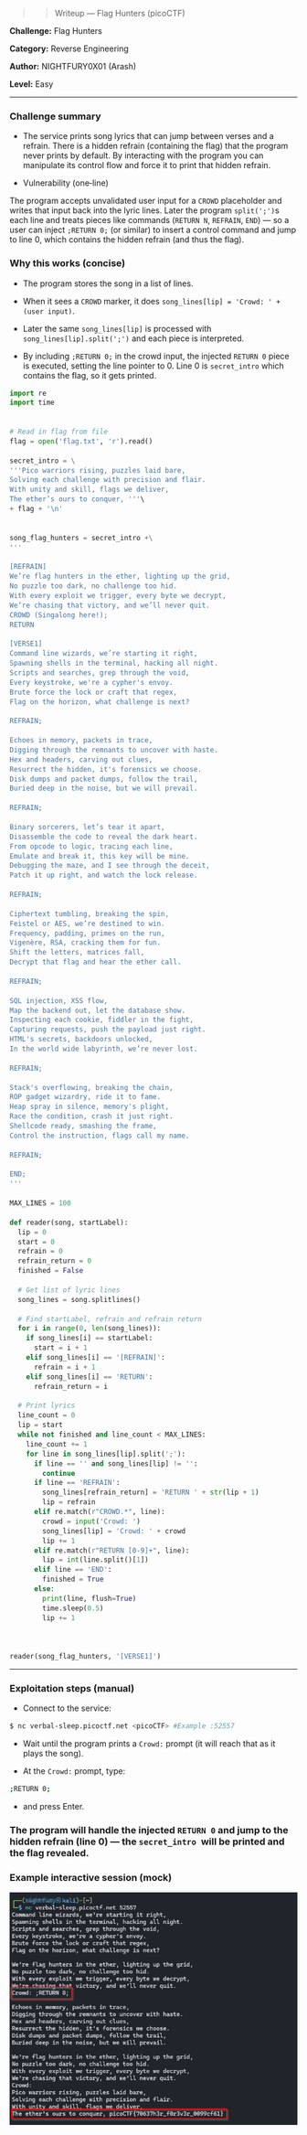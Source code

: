>> Writeup — Flag Hunters (picoCTF)

**Challenge:**  Flag Hunters

**Category:** Reverse Engineering 

**Author:** NIGHTFURY0X01 (Arash)

**Level:** Easy

---

### Challenge summary

+ The service prints song lyrics that can jump between verses and a refrain. There is a hidden refrain (containing the flag) that the program never prints by default. By interacting with the program you can manipulate its control flow and force it to print that hidden refrain.

+ Vulnerability (one‑line)

The program accepts unvalidated user input for a `CROWD` placeholder and writes that input back into the lyric lines. Later the program `split(';')`s each line and treats pieces like commands (`RETURN N`, `REFRAIN`, `END`) — so a user can inject `;RETURN 0;` (or similar) to insert a control command and jump to line 0, which contains the hidden refrain (and thus the flag).

### Why this works (concise)

+ The program stores the song in a list of lines.

+ When it sees a `CROWD` marker, it does `song_lines[lip] = 'Crowd: ' + (user input)`.

+ Later the same `song_lines[lip]` is processed with `song_lines[lip].split(';')` and each piece is interpreted.

+ By including `;RETURN 0;` in the crowd input, the injected `RETURN 0` piece is executed, setting the line pointer to 0. Line 0 is `secret_intro` which contains the flag, so it gets printed.

```python
import re
import time


# Read in flag from file
flag = open('flag.txt', 'r').read()

secret_intro = \
'''Pico warriors rising, puzzles laid bare,
Solving each challenge with precision and flair.
With unity and skill, flags we deliver,
The ether’s ours to conquer, '''\
+ flag + '\n'


song_flag_hunters = secret_intro +\
'''

[REFRAIN]
We’re flag hunters in the ether, lighting up the grid,
No puzzle too dark, no challenge too hid.
With every exploit we trigger, every byte we decrypt,
We’re chasing that victory, and we’ll never quit.
CROWD (Singalong here!);
RETURN

[VERSE1]
Command line wizards, we’re starting it right,
Spawning shells in the terminal, hacking all night.
Scripts and searches, grep through the void,
Every keystroke, we're a cypher's envoy.
Brute force the lock or craft that regex,
Flag on the horizon, what challenge is next?

REFRAIN;

Echoes in memory, packets in trace,
Digging through the remnants to uncover with haste.
Hex and headers, carving out clues,
Resurrect the hidden, it's forensics we choose.
Disk dumps and packet dumps, follow the trail,
Buried deep in the noise, but we will prevail.

REFRAIN;

Binary sorcerers, let’s tear it apart,
Disassemble the code to reveal the dark heart.
From opcode to logic, tracing each line,
Emulate and break it, this key will be mine.
Debugging the maze, and I see through the deceit,
Patch it up right, and watch the lock release.

REFRAIN;

Ciphertext tumbling, breaking the spin,
Feistel or AES, we’re destined to win.
Frequency, padding, primes on the run,
Vigenère, RSA, cracking them for fun.
Shift the letters, matrices fall,
Decrypt that flag and hear the ether call.

REFRAIN;

SQL injection, XSS flow,
Map the backend out, let the database show.
Inspecting each cookie, fiddler in the fight,
Capturing requests, push the payload just right.
HTML's secrets, backdoors unlocked,
In the world wide labyrinth, we’re never lost.

REFRAIN;

Stack's overflowing, breaking the chain,
ROP gadget wizardry, ride it to fame.
Heap spray in silence, memory's plight,
Race the condition, crash it just right.
Shellcode ready, smashing the frame,
Control the instruction, flags call my name.

REFRAIN;

END;
'''

MAX_LINES = 100

def reader(song, startLabel):
  lip = 0
  start = 0
  refrain = 0
  refrain_return = 0
  finished = False

  # Get list of lyric lines
  song_lines = song.splitlines()

  # Find startLabel, refrain and refrain return
  for i in range(0, len(song_lines)):
    if song_lines[i] == startLabel:
      start = i + 1
    elif song_lines[i] == '[REFRAIN]':
      refrain = i + 1
    elif song_lines[i] == 'RETURN':
      refrain_return = i

  # Print lyrics
  line_count = 0
  lip = start
  while not finished and line_count < MAX_LINES:
    line_count += 1
    for line in song_lines[lip].split(';'):
      if line == '' and song_lines[lip] != '':
        continue
      if line == 'REFRAIN':
        song_lines[refrain_return] = 'RETURN ' + str(lip + 1)
        lip = refrain
      elif re.match(r"CROWD.*", line):
        crowd = input('Crowd: ')
        song_lines[lip] = 'Crowd: ' + crowd
        lip += 1
      elif re.match(r"RETURN [0-9]+", line):
        lip = int(line.split()[1])
      elif line == 'END':
        finished = True
      else:
        print(line, flush=True)
        time.sleep(0.5)
        lip += 1



reader(song_flag_hunters, '[VERSE1]')

```

---

### Exploitation steps (manual)

+ Connect to the service:
```bash
$ nc verbal-sleep.picoctf.net <picoCTF> #Example :52557
```

+ Wait until the program prints a `Crowd:` prompt (it will reach that as it plays the song).

+ At the `Crowd:` prompt, type:

```bash
;RETURN 0;
```

+ and press Enter.

### The program will handle the injected `RETURN 0` and jump to the hidden refrain (line 0) — the `secret_intro `will be printed and the flag revealed.

### Example interactive session (mock)


![Step 1](images/1.png)

